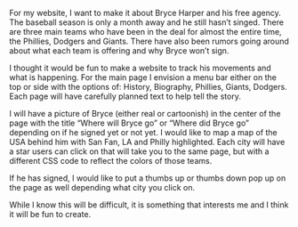 For my website, I want to make it about Bryce Harper and his free agency. The baseball season is only a month
away and he still hasn’t singed. There are three main teams who have been in the deal for almost the entire time, 
the Phillies, Dodgers and Giants. There have also been rumors going around about what each team is offering and why 
Bryce won’t sign. 

I thought it would be fun to make a website to track his movements and what is happening. For the main page I envision
a menu bar either on the top or side with the options of: History, Biography, Phillies, Giants, Dodgers. Each page 
will have carefully planned text to help tell the story. 

I will have a picture of Bryce (either real or cartoonish) in the center of the page with the title “Where will Bryce
go” or “Where did Bryce go” depending on if he signed yet or not yet. I would like to map a map of the USA behind him
with San Fan, LA and Philly highlighted. Each city will have a star users can click on that will take you to the same
page, but with a different CSS code to reflect the colors of those teams. 

If he has signed, I would like to put a thumbs up or thumbs down pop up on the page as well depending what city you 
click on. 

While I know this will be difficult, it is something that interests me and I think it will be fun to create. 
